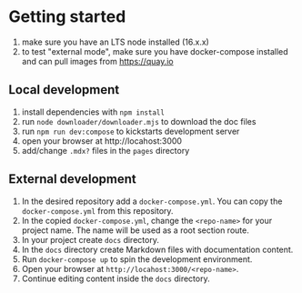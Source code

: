 # Getting started

1. make sure you have an LTS node installed (16.x.x)
2. to test "external mode", make sure you have docker-compose installed and can pull images from https://quay.io

## Local development

1. install dependencies with `npm install`
2. run `node downloader/downloader.mjs` to download the doc files
3. run `npm run dev:compose` to kickstarts development server
4. open your browser at http://locahost:3000
5. add/change `.mdx?` files in the `pages` directory

## External development

1. In the desired repository add a `docker-compose.yml`. You can copy the `docker-compose.yml` from this repository.
2. In the copied `docker-compose.yml`, change the `<repo-name>` for your project name. The name will be used as a root section route.
3. In your project create `docs` directory.
4. In the `docs` directory create Markdown files with documentation content.
5. Run `docker-compose up` to spin the development environment.
6. Open your browser at `http://locahost:3000/<repo-name>`.
7. Continue editing content inside the `docs` directory.

